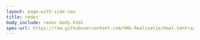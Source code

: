 ```yaml
---
layout: page-with-side-nav
title: redoc
body_include: redoc-body.html
spec-url: https://raw.githubusercontent.com/VNG-Realisatie/Haal-Centraal-BRP-Update-API/master/specificatie/genereervariant/openapi.yaml
---
```

<redoc spec-url='{{ page.spec-url}}'></redoc>